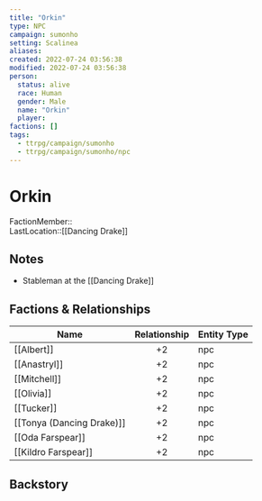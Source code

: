 ```yaml
---
title: "Orkin"
type: NPC
campaign: sumonho
setting: Scalinea
aliases: 
created: 2022-07-24 03:56:38
modified: 2022-07-24 03:56:38
person:
  status: alive
  race: Human
  gender: Male
  name: "Orkin"
  player: 
factions: []
tags:
  - ttrpg/campaign/sumonho
  - ttrpg/campaign/sumonho/npc
---
```


# Orkin

FactionMember::  
LastLocation::[[Dancing Drake]]

## Notes

- Stableman at the [[Dancing Drake]]

## Factions & Relationships

| Name                      | Relationship | Entity Type |
| ------------------------- |:------------:| ----------- |
| [[Albert]]                |      +2      | npc         |
| [[Anastryl]]              |      +2      | npc         |
| [[Mitchell]]              |      +2      | npc         |
| [[Olivia]]                |      +2      | npc         |
| [[Tucker]]                |      +2      | npc         |
| [[Tonya (Dancing Drake)]] |      +2      | npc         |
| [[Oda Farspear]]          |      +2      | npc         |
| [[Kildro Farspear]]       |      +2      | npc         |



## Backstory